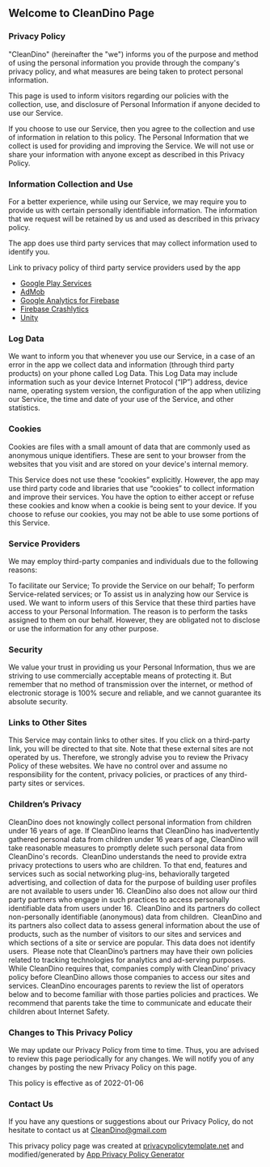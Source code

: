 ## Welcome to CleanDino Page

### Privacy Policy

"CleanDino" (hereinafter the "we") informs you of the purpose and method of using the personal information you provide through the company's privacy policy, and what measures are being taken to protect personal information.

This page is used to inform visitors regarding our policies with the collection, use, and disclosure of Personal Information if anyone decided to use our Service.

If you choose to use our Service, then you agree to the collection and use of information in relation to this policy. The Personal Information that we collect is used for providing and improving the Service. We will not use or share your information with anyone except as described in this Privacy Policy.

### Information Collection and Use

For a better experience, while using our Service, we may require you to provide us with certain personally identifiable information. The information that we request will be retained by us and used as described in this privacy policy.

The app does use third party services that may collect information used to identify you.

Link to privacy policy of third party service providers used by the app

-   [Google Play Services](https://policies.google.com/privacy)
-   [AdMob](https://support.google.com/admob/answer/6128543?hl=en)
-   [Google Analytics for Firebase](https://firebase.google.com/policies/analytics)
-   [Firebase Crashlytics](https://firebase.google.com/support/privacy/)
-   [Unity](https://unity3d.com/legal/privacy-policy)

### Log Data

We want to inform you that whenever you use our Service, in a case of an error in the app we collect data and information (through third party products) on your phone called Log Data. This Log Data may include information such as your device Internet Protocol (“IP”) address, device name, operating system version, the configuration of the app when utilizing our Service, the time and date of your use of the Service, and other statistics.

### Cookies

Cookies are files with a small amount of data that are commonly used as anonymous unique identifiers. These are sent to your browser from the websites that you visit and are stored on your device's internal memory.

This Service does not use these “cookies” explicitly. However, the app may use third party code and libraries that use “cookies” to collect information and improve their services. You have the option to either accept or refuse these cookies and know when a cookie is being sent to your device. If you choose to refuse our cookies, you may not be able to use some portions of this Service.

### Service Providers

We may employ third-party companies and individuals due to the following reasons:

To facilitate our Service;
To provide the Service on our behalf;
To perform Service-related services; or
To assist us in analyzing how our Service is used.
We want to inform users of this Service that these third parties have access to your Personal Information. The reason is to perform the tasks assigned to them on our behalf. However, they are obligated not to disclose or use the information for any other purpose.

### Security

We value your trust in providing us your Personal Information, thus we are striving to use commercially acceptable means of protecting it. But remember that no method of transmission over the internet, or method of electronic storage is 100% secure and reliable, and we cannot guarantee its absolute security.

### Links to Other Sites

This Service may contain links to other sites. If you click on a third-party link, you will be directed to that site. Note that these external sites are not operated by us. Therefore, we strongly advise you to review the Privacy Policy of these websites. We have no control over and assume no responsibility for the content, privacy policies, or practices of any third-party sites or services.

### Children’s Privacy

CleanDino does not knowingly collect personal information from children under 16 years of age. If CleanDino learns that CleanDino has inadvertently gathered personal data from children under 16 years of age, CleanDino will take reasonable measures to promptly delete such personal data from CleanDino's records. ​ CleanDino understands the need to provide extra privacy protections to users who are children. To that end, features and services such as social networking plug-ins, behaviorally targeted advertising, and collection of data for the purpose of building user profiles are not available to users under 16. CleanDino also does not allow our third party partners who engage in such practices to access personally identifiable data from users under 16. ​ CleanDino and its partners do collect non-personally identifiable (anonymous) data from children. ​ CleanDino and its partners also collect data to assess general information about the use of products, such as the number of visitors to our sites and services and which sections of a site or service are popular. This data does not identify users. ​ Please note that CleanDino’s partners may have their own policies related to tracking technologies for analytics and ad-serving purposes. While CleanDino requires that, companies comply with CleanDino’ privacy policy before CleanDino allows those companies to access our sites and services. CleanDino encourages parents to review the list of operators below and to become familiar with those parties policies and practices. ​ We recommend that parents take the time to communicate and educate their children about Internet Safety.

### Changes to This Privacy Policy

We may update our Privacy Policy from time to time. Thus, you are advised to review this page periodically for any changes. We will notify you of any changes by posting the new Privacy Policy on this page.

This policy is effective as of 2022-01-06

### Contact Us

If you have any questions or suggestions about our Privacy Policy, do not hesitate to contact us at CleanDino@gmail.com

This privacy policy page was created at [privacypolicytemplate.net](https://www.privacypolicytemplate.net/) and modified/generated by [App Privacy Policy Generator](https://app-privacy-policy-generator.nisrulz.com/)
